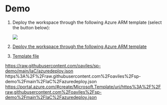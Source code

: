 # Demo

1. Deploy the workspace through the following Azure ARM template (select the button below):

    <a href="https://portal.azure.com/#create/Microsoft.Template/uri/https%3A%2F%2Fraw.githubusercontent.com%2Foaviles%2Fsp-demo%2Fmain%2FIaC%2Fazuredeploy.json" target="_blank"><img src="https://aka.ms/deploytoazurebutton" /></a>

2. [Deploy the workspace through the following Azure ARM template](https://portal.azure.com/#create/Microsoft.Template/uri/https%3A%2F%2Fraw.githubusercontent.com%2Foaviles%2Fsp-demo%2Fmain%2FIaC%2Fazuredeploy.json)

3. [Template file](https://raw.githubusercontent.com/oaviles/sp-demo/main/IaC/azuredeploy.json)

https://raw.githubusercontent.com/oaviles/sp-demo/main/IaC/azuredeploy.json
https%3A%2F%2Fraw.githubusercontent.com%2Foaviles%2Fsp-demo%2Fmain%2FIaC%2Fazuredeploy.json
https://portal.azure.com/#create/Microsoft.Template/uri/https%3A%2F%2Fraw.githubusercontent.com%2Foaviles%2Fsp-demo%2Fmain%2FIaC%2Fazuredeploy.json

